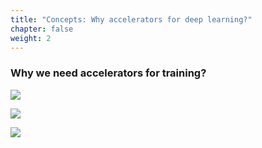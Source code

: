 ```yaml
---
title: "Concepts: Why accelerators for deep learning?"
chapter: false
weight: 2
---
```


### Why we need accelerators for training?

![](/images/overview1.jpg)

![](/images/overview2.jpg)

![](/images/overview3.jpg)
